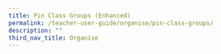 ```yaml
---
title: Pin Class Groups (Enhanced)
permalink: /teacher-user-guide/organise/pin-class-groups/
description: ""
third_nav_title: Organise
---
```

